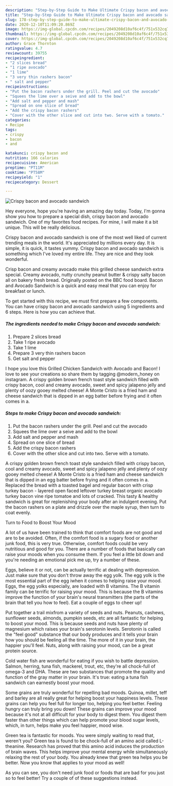 ```yaml
---
description: "Step-by-Step Guide to Make Ultimate Crispy bacon and avocado sandwich"
title: "Step-by-Step Guide to Make Ultimate Crispy bacon and avocado sandwich"
slug: 178-step-by-step-guide-to-make-ultimate-crispy-bacon-and-avocado-sandwich
date: 2020-12-10T11:09:20.869Z
image: https://img-global.cpcdn.com/recipes/2049208d10af6c4f/751x532cq70/crispy-bacon-and-avocado-sandwich-recipe-main-photo.jpg
thumbnail: https://img-global.cpcdn.com/recipes/2049208d10af6c4f/751x532cq70/crispy-bacon-and-avocado-sandwich-recipe-main-photo.jpg
cover: https://img-global.cpcdn.com/recipes/2049208d10af6c4f/751x532cq70/crispy-bacon-and-avocado-sandwich-recipe-main-photo.jpg
author: Grace Thornton
ratingvalue: 4.7
reviewcount: 39755
recipeingredient:
- "2 slices bread"
- "1 ripe avocado"
- "1 lime"
- "3 very thin rashers bacon"
- " salt and pepper"
recipeinstructions:
- "Put the bacon rashers under the grill. Peel and cut the avocado"
- "Squees the lime over a seive and add to the bowl"
- "Add salt and pepper and mash"
- "Spread on one slice of bread"
- "Add the crispy bacon rashers"
- "Cover with the other slice and cut into two. Serve with a tomato."
categories:
- Recipe
tags:
- crispy
- bacon
- and

katakunci: crispy bacon and 
nutrition: 166 calories
recipecuisine: American
preptime: "PT11M"
cooktime: "PT58M"
recipeyield: "1"
recipecategory: Dessert

---
```



![Crispy bacon and avocado sandwich](https://img-global.cpcdn.com/recipes/2049208d10af6c4f/751x532cq70/crispy-bacon-and-avocado-sandwich-recipe-main-photo.jpg)

Hey everyone, hope you're having an amazing day today. Today, I'm gonna show you how to prepare a special dish, crispy bacon and avocado sandwich. One of my favorites food recipes. For mine, I will make it a bit unique. This will be really delicious.

Crispy bacon and avocado sandwich is one of the most well liked of current trending meals in the world. It's appreciated by millions every day. It is simple, it is quick, it tastes yummy. Crispy bacon and avocado sandwich is something which I've loved my entire life. They are nice and they look wonderful.

Crisp bacon and creamy avocado make this grilled cheese sandwich extra special. Creamy avocado, nutty crunchy peanut butter &amp; crispy salty bacon all on bakery fresh bread. Originally posted on the BBC food board. Bacon and Avocado Sandwich is a quick and easy meal that you can enjoy for breakfast or lunch.


To get started with this recipe, we must first prepare a few components. You can have crispy bacon and avocado sandwich using 5 ingredients and 6 steps. Here is how you can achieve that.

<!--inarticleads1-->

##### The ingredients needed to make Crispy bacon and avocado sandwich:

1. Prepare 2 slices bread
1. Take 1 ripe avocado
1. Take 1 lime
1. Prepare 3 very thin rashers bacon
1. Get  salt and pepper


I hope you love this Grilled Chicken Sandwich with Avocado and Bacon! I love to see your creations so share them by tagging @modern_honey on instagram. A crispy golden brown french toast style sandwich filled with crispy bacon, cool and creamy avocado, sweet and spicy jalapeno jelly and plenty of oozy gooey melted cheese! A Monte Cristo is a fried ham and cheese sandwich that is dipped in an egg batter before frying and it often comes in a. 

<!--inarticleads2-->

##### Steps to make Crispy bacon and avocado sandwich:

1. Put the bacon rashers under the grill. Peel and cut the avocado
1. Squees the lime over a seive and add to the bowl
1. Add salt and pepper and mash
1. Spread on one slice of bread
1. Add the crispy bacon rashers
1. Cover with the other slice and cut into two. Serve with a tomato.


A crispy golden brown french toast style sandwich filled with crispy bacon, cool and creamy avocado, sweet and spicy jalapeno jelly and plenty of oozy gooey melted cheese! A Monte Cristo is a fried ham and cheese sandwich that is dipped in an egg batter before frying and it often comes in a. Replaced the bread with a toasted bagel and regular bacon with crisp turkey bacon - layered open faced leftover turkey breast organic avocado turkey bacon vine ripe tomatoe and lots of cracked. This tasty &amp; healthy sandwich is great for replenishing your body after an indulgent evening. Put the bacon rashers on a plate and drizzle over the maple syrup, then turn to coat evenly. 

Turn to Food to Boost Your Mood


A lot of us have been trained to think that comfort foods are not good and are to be avoided. Often, if the comfort food is a sugary food or another junk food, this is very true. Otherwise, comfort foods could be very nutritious and good for you. There are a number of foods that basically can raise your moods when you consume them. If you feel a little bit down and you're needing an emotional pick me up, try a number of these.

Eggs, believe it or not, can be actually terrific at dealing with depression. Just make sure that you don't throw away the egg yolk. The egg yolk is the most essential part of the egg iwhen it comes to helping raise your mood. Eggs, the egg yolks especially, are loaded with B vitamins. The B vitamin family can be terrific for raising your mood. This is because the B vitamins improve the function of your brain's neural transmitters (the parts of the brain that tell you how to feel). Eat a couple of eggs to cheer up!

Put together a trail mixfrom a variety of seeds and nuts. Peanuts, cashews, sunflower seeds, almonds, pumpkin seeds, etc are all fantastic for helping to boost your mood. This is because seeds and nuts have plenty of magnesium which raises your brain's serotonin levels. Serotonin is called the "feel good" substance that our body produces and it tells your brain how you should be feeling all the time. The more of it in your brain, the happier you'll feel. Nuts, along with raising your mood, can be a great protein source.

Cold water fish are wonderful for eating if you wish to battle depression. Salmon, herring, tuna fish, mackerel, trout, etc, they're all chock-full of omega-3 and DHA. These are two substances that promote the quality and function of the gray matter in your brain. It's true: eating a tuna fish sandwich can earnestly boost your mood. 

Some grains are truly wonderful for repelling bad moods. Quinoa, millet, teff and barley are all really great for helping boost your happiness levels. These grains can help you feel full for longer too, helping you feel better. Feeling hungry can truly bring you down! These grains can improve your mood because it's not at all difficult for your body to digest them. You digest them faster than other things which can help promote your blood sugar levels, which, in turn, helps make you feel happier, mood wise.

Green tea is fantastic for moods. You were simply waiting to read that, weren't you? Green tea is found to be chock-full of an amino acid called L-theanine. Research has proved that this amino acid induces the production of brain waves. This helps improve your mental energy while simultaneously relaxing the rest of your body. You already knew that green tea helps you be better. Now you know that applies to your mood as well!

As you can see, you don't need junk food or foods that are bad for you just so to feel better! Try  a  couple of  of  these  suggestions  instead.

